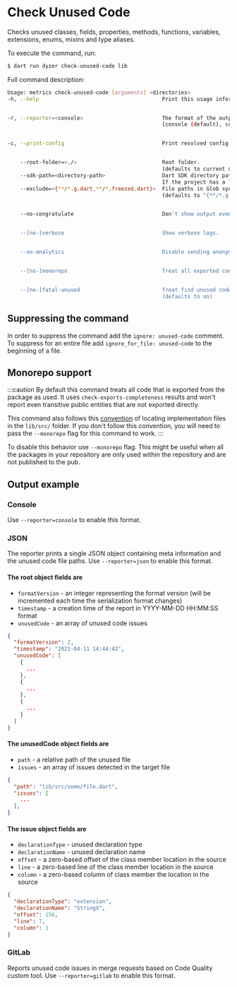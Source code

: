 # Check Unused Code

Checks unused classes, fields, properties, methods, functions, variables, extensions, enums, mixins and type aliases.

To execute the command, run:
```sh
$ dart run dyzer check-unused-code lib
```
Full command description:
```sh
Usage: metrics check-unused-code [arguments] <directories>
-h, --help                                       Print this usage information.


-r, --reporter=<console>                         The format of the output of the analysis.
                                                 [console (default), codeclimate, json, gitlab]


-c, --print-config                               Print resolved config.


    --root-folder=<./>                           Root folder.
                                                 (defaults to current directory)
    --sdk-path=<directory-path>                  Dart SDK directory path.
                                                 If the project has a `.fvm/flutter_sdk` symlink, it will be used if the SDK is not found.
    --exclude=<{**/*.g.dart,**/*.freezed.dart}>  File paths in Glob syntax to be exclude.
                                                 (defaults to "{**/*.g.dart,**/*.freezed.dart}")


    --no-congratulate                            Don't show output even when there are no issues.


    --[no-]verbose                               Show verbose logs.


    --no-analytics                               Disable sending anonymous usage statistics.


    --[no-]monorepo                              Treat all exported code as unused by default.


    --[no-]fatal-unused                          Treat find unused code as fatal.
                                                 (defaults to on)
```

## Suppressing the command

In order to suppress the command add the `ignore: unused-code` comment. To suppress for an entire file add `ignore_for_file: unused-code` to the beginning of a file.

## Monorepo support

:::caution
By default this command treats all code that is exported from the package as used. It uses `check-exports-completeness` results and won't report even transitive public entities that are not exported directly.

This command also follows this [convention](https://dart.dev/tools/pub/package-layout#implementation-files) of locating implementation files in the `lib/src/` folder. If you don't follow this convention, you will need to pass the `--monorepo` flag for this command to work.
:::

To disable this behavior use `--monorepo` flag. This might be useful when all the packages in your repository are only used within the repository and are not published to the pub.

## Output example
### Console

Use `--reporter=console` to enable this format.

### JSON

The reporter prints a single JSON object containing meta information and the unused code file paths. Use `--reporter=json` to enable this format.

#### The root object fields are

- `formatVersion` - an integer representing the format version (will be incremented each time the serialization format changes)
- `timestamp` - a creation time of the report in YYYY-MM-DD HH:MM:SS format
- `unusedCode` - an array of unused code issues

```json
{
  "formatVersion": 2,
  "timestamp": "2021-04-11 14:44:42",
  "unusedCode": [
    {
      ...
    },
    {
      ...
    },
    {
      ...
    }
  ]
}
```

#### The unusedCode object fields are

- `path` - a relative path of the unused file
- `issues` - an array of issues detected in the target file

```json
{
  "path": "lib/src/some/file.dart",
  "issues": [
    ...
  ],
}
```

#### The issue object fields are

- `declarationType` - unused declaration type
- `declarationName` - unused declaration name
- `offset` - a zero-based offset of the class member location in the source
- `line` - a zero-based line of the class member location in the source
- `column` - a zero-based column of class member the location in the source

```json
{
  "declarationType": "extension",
  "declarationName": "StringX",
  "offset": 156,
  "line": 7,
  "column": 1
}
```

### GitLab
Reports unused code issues in merge requests based on Code Quality custom tool. Use `--reporter=gitlab` to enable this format.
